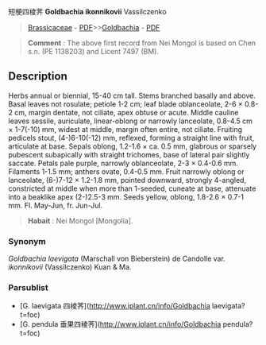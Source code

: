 短梗四棱荠 **Goldbachia ikonnikovii** Vassilczenko

> [Brassicaceae](http://www.iplant.cn/info/Brassicaceae?t=foc) - [PDF](http://www.iplant.cn/foc/pdf/Brassicaceae.pdf)>>[Goldbachia](http://www.iplant.cn/info/Goldbachia?t=foc) - [PDF](http://www.iplant.cn/foc/pdf/Goldbachia.pdf)

> **Comment** : 
> The above first record from Nei Mongol is based on Chen s.n. (PE 1138203) and Licent 7497 (BM).

## Description

Herbs annual or biennial, 15-40 cm tall. Stems branched basally and above. Basal leaves not rosulate; petiole 1-2 cm; leaf blade oblanceolate, 2-6 × 0.8-2 cm, margin dentate, not ciliate, apex obtuse or acute. Middle cauline leaves sessile, auriculate, linear-oblong or narrowly lanceolate, 0.8-4.5 cm × 1-7(-10) mm, widest at middle, margin often entire, not ciliate. Fruiting pedicels stout, (4-)6-10(-12) mm, reflexed, forming a straight line with fruit, articulate at base. Sepals oblong, 1.2-1.6 × ca. 0.5 mm, glabrous or sparsely pubescent subapically with straight trichomes, base of lateral pair slightly saccate. Petals pale purple, narrowly oblanceolate, 2-3 × 0.4-0.6 mm. Filaments 1-1.5 mm; anthers ovate, 0.4-0.5 mm. Fruit narrowly oblong or lanceolate, (6-)7-12 × 1.2-1.8 mm, pointed downward, strongly 4-angled, constricted at middle when more than 1-seeded, cuneate at base, attenuate into a beaklike apex (2-)2.5-3 mm. Seeds yellow, oblong, 1.8-2.6 × 0.7-1 mm. Fl. May-Jun, fr. Jun-Jul.

> **Habait** : 
> Nei Mongol [Mongolia].

### Synonym
*Goldbachia laevigata* (Marschall von Bieberstein) de Candolle var. *ikonnikovii* (Vassilczenko) Kuan & Ma.

### Parsublist

* [G.  laevigata  四棱荠](http://www.iplant.cn/info/Goldbachia laevigata?t=foc)
* [G.  pendula  垂果四棱荠](http://www.iplant.cn/info/Goldbachia pendula?t=foc)
